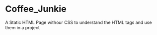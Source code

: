 # Coffee_Junkie
 A Static HTML Page withour CSS to understand the HTML tags and use them in a project
